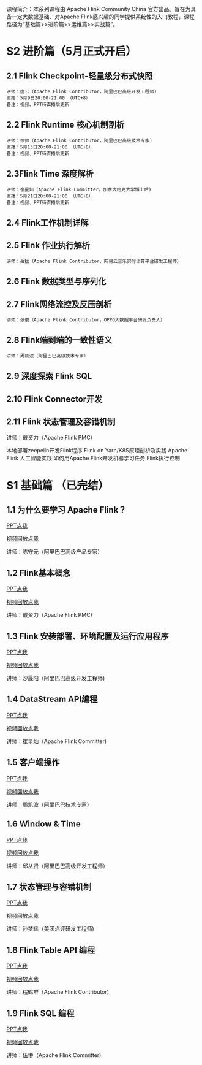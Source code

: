 课程简介：本系列课程由 Apache Flink Community China 官方出品。旨在为具备一定大数据基础、对Apache Flink感兴趣的同学提供系统性的入门教程，课程路径为“基础篇>>进阶篇>>运维篇>>实战篇”。

# S2 进阶篇（5月正式开启）
## 2.1 Flink Checkpoint-轻量级分布式快照
    讲师：唐云（Apache Flink Contributor，阿里巴巴高级开发工程师)
    直播：5月9日20:00-21:00 （UTC+8）
    备注：视频、PPT待直播后更新

## 2.2 Flink Runtime 核心机制剖析 
    讲师：徐帅（Apache Flink Contributor，阿里巴巴高级技术专家)
    直播：5月13日20:00-21:00 （UTC+8）
    备注：视频、PPT待直播后更新

## 2.3Flink Time 深度解析
    讲师：崔星灿（Apache Flink Committer，加拿大约克大学博士后)
    直播：5月21日20:00-21:00 （UTC+8）
    备注：视频、PPT待直播后更新
    
## 2.4 Flink工作机制详解

## 2.5 Flink 作业执行解析
    讲师：岳猛（Apache Flink Contributor，网易云音乐实时计算平台研发工程师）
    
## 2.6 Flink 数据类型与序列化

## 2.7 Flink网络流控及反压剖析
    讲师：张俊（Apache Flink Contributor，OPPO大数据平台研发负责人）
    
## 2.8 Flink端到端的一致性语义 
    讲师：周凯波（阿里巴巴高级技术专家）

## 2.9 深度探索 Flink SQL
## 2.10 Flink Connector开发
## 2.11 Flink 状态管理及容错机制
讲师：戴资力（Apache Flink PMC)

本地部署zeepelin开发Flink程序
 Flink on Yarn/K8S原理剖析及实践
Apache Flink 人工智能实践
如何用Apache Flink开发机器学习任务
Flink执行控制







# S1 基础篇 （已完结）

## 1.1 为什么要学习 Apache Flink？

[PPT点我](https://files.alicdn.com/tpsservice/53de65050b468fc6d338fbaff799828a.pdf)
 
[视频回放点我](https://www.bilibili.com/video/av45615081/)
 
 讲师：陈守元（阿里巴巴高级产品专家）
## 1.2 Flink基本概念

[PPT点我](https://files.alicdn.com/tpsservice/b55f732fbc32522ca5394544f3834530.pdf)

[视频回放点我](https://www.bilibili.com/video/av46277503/)
 
讲师：戴资力（Apache Flink PMC)  
## 1.3 Flink 安装部署、环境配置及运行应用程序

[PPT点我](https://files.alicdn.com/tpsservice/4824447b829149c86bedd19424d05915.pdf)

[视频回放点我](https://www.bilibili.com/video/av46986124/)
           
讲师：沙晟阳（阿里巴巴高级开发工程师)
## 1.4 DataStream API编程
[PPT点我](https://files.alicdn.com/tpsservice/38bf5c75c7491323b4b99101a2fab65c.pdf) 

[视频回放点我](https://www.bilibili.com/video/av47970985/)

讲师：崔星灿（Apache Flink Committer)

## 1.5 客户端操作
[PPT点我](https://files.alicdn.com/tpsservice/a8d224d6a3b8b82d03aa84e370c008cc.pdf)

[视频回放点我](https://www.bilibili.com/video/av47600600/)
          
讲师：周凯波（阿里巴巴技术专家）
       
## 1.6 Window & Time
[PPT点我](https://files.alicdn.com/tpsservice/5a77d1eaf0fda97b512762103c4cbd91.pdf)

[视频回放点我](https://www.bilibili.com/video/av49401210/)          
          
讲师：邱从贤（阿里巴巴高级开发工程师）
          
## 1.7 状态管理与容错机制 
[PPT点我](https://files.alicdn.com/tpsservice/1b9f5f0bda10883dce78496e6a5d648a.pdf)

[视频回放点我](https://www.bilibili.com/video/av49736102/)          

讲师：孙梦瑶（美团点评研发工程师)
## 1.8 Flink Table API 编程 
     
[PPT点我](https://files.alicdn.com/tpsservice/a44825ebca091345481dc2ddbb789d1d.pdf)

[视频回放点我](https://www.bilibili.com/video/av50460716/)          

讲师：程鹤群（Apache Flink Contributor)
## 1.9 Flink SQL 编程
[PPT点我](https://files.alicdn.com/tpsservice/3d4b0eaf1d24414ecf76f5e597b6c276.pdf)

[视频回放点我](https://www.bilibili.com/video/av50871853/)     

讲师：伍翀（Apache Flink Committer)

